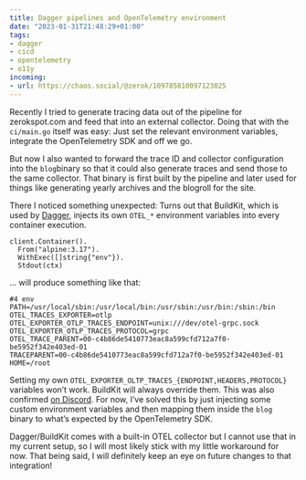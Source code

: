 ```yaml
---
title: Dagger pipelines and OpenTelemetry environment
date: "2023-01-31T21:48:29+01:00"
tags:
- dagger
- cicd
- opentelemetry
- o11y
incoming:
- url: https://chaos.social/@zerok/109785810097123025
---
```


Recently I tried to generate tracing data out of the pipeline for zerokspot.com and feed that into an external collector. Doing that with the `ci/main.go` itself was easy: Just set the relevant environment variables, integrate the OpenTelemetry SDK and off we go.

But now I also wanted to forward the trace ID and collector configuration into the `blog`binary so that it could also generate traces and send those to the same collector. That binary is first built by the pipeline and later used for things like generating yearly archives and the blogroll for the site.

There I noticed something unexpected: Turns out that BuildKit, which is used by [Dagger](https://dagger.io), injects its own `OTEL_*` environment variables into every container execution.

	client.Container().
	  From("alpine:3.17").
	  WithExec([]string{"env"}).
	  Stdout(ctx)

... will produce something like that:

	#4 env
	PATH=/usr/local/sbin:/usr/local/bin:/usr/sbin:/usr/bin:/sbin:/bin
	OTEL_TRACES_EXPORTER=otlp
	OTEL_EXPORTER_OTLP_TRACES_ENDPOINT=unix:///dev/otel-grpc.sock
	OTEL_EXPORTER_OTLP_TRACES_PROTOCOL=grpc
	OTEL_TRACE_PARENT=00-c4b86de5410773eac8a599cfd712a7f0-be5952f342e403ed-01
	TRACEPARENT=00-c4b86de5410773eac8a599cfd712a7f0-be5952f342e403ed-01
	HOME=/root

Setting my own  `OTEL_EXPORTER_OLTP_TRACES_{ENDPOINT,HEADERS,PROTOCOL}` variables won’t work. BuildKit will always override them. This was also confirmed [on Discord](https://discord.com/channels/707636530424053791/1069249221535993916). For now, I’ve solved this by just injecting some custom environment variables and then mapping them inside the `blog` binary to what’s expected by the OpenTelemetry SDK. 

Dagger/BuildKit comes with a built-in OTEL collector but I cannot use that in my current setup, so I will most likely stick with my little workaround for now. That being said, I will definitely keep an eye on future changes to that integration!
